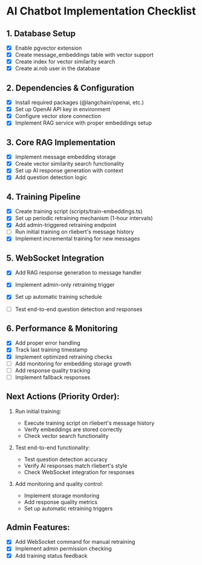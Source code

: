 # AI Chatbot Implementation Checklist

## 1. Database Setup
- [x] Enable pgvector extension
- [x] Create message_embeddings table with vector support
- [x] Create index for vector similarity search
- [x] Create ai.rob user in the database

## 2. Dependencies & Configuration
- [x] Install required packages (@langchain/openai, etc.)
- [x] Set up OpenAI API key in environment
- [x] Configure vector store connection
- [x] Implement RAG service with proper embeddings setup

## 3. Core RAG Implementation
- [x] Implement message embedding storage
- [x] Create vector similarity search functionality
- [x] Set up AI response generation with context
- [x] Add question detection logic

## 4. Training Pipeline
- [x] Create training script (scripts/train-embeddings.ts)
- [x] Set up periodic retraining mechanism (1-hour intervals)
- [x] Add admin-triggered retraining endpoint
- [ ] Run initial training on rliebert's message history
- [x] Implement incremental training for new messages

## 5. WebSocket Integration
- [x] Add RAG response generation to message handler
- [x] Implement admin-only retraining trigger
- [x] Set up automatic training schedule
- [ ] Test end-to-end question detection and responses


## 6. Performance & Monitoring
- [x] Add proper error handling
- [x] Track last training timestamp
- [x] Implement optimized retraining checks
- [ ] Add monitoring for embedding storage growth
- [ ] Add response quality tracking
- [ ] Implement fallback responses

## Next Actions (Priority Order):
1. Run initial training:
   - Execute training script on rliebert's message history
   - Verify embeddings are stored correctly
   - Check vector search functionality

2. Test end-to-end functionality:
   - Test question detection accuracy
   - Verify AI responses match rliebert's style
   - Check WebSocket integration for responses

3. Add monitoring and quality control:
   - Implement storage monitoring
   - Add response quality metrics
   - Set up automatic retraining triggers

## Admin Features:
- [x] Add WebSocket command for manual retraining
- [x] Implement admin permission checking
- [x] Add training status feedback